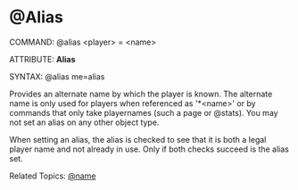 # @Alias

COMMAND:   @alias \<player> = \<name>

ATTRIBUTE: **Alias**

SYNTAX: @alias me=alias

Provides an alternate name by which the player is known.  The alternate name is only used for players when referenced as '*\<name>' or by commands that only take playernames (such a page or @stats).  You may not set an alias on any other object type.

When setting an alias, the alias is checked to see that it is both a legal player name and not already in use.  Only if both checks succeed is the alias set.

Related Topics: [@name](./name.md)